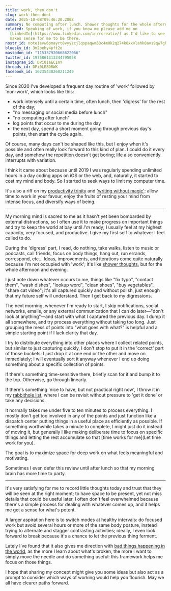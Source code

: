 ```yaml
---
title: work, then don't
slug: work-then-dont
date: 2025-10-08T09:46:20.200Z
summary: No computing after lunch. Shower thoughts for the whole afternoon and evening.
related: Speaking of work, if you know me please add me on
  [LinkedIn](https://www.linkedin.com/in/rcreativ/) as I'd like to see if it
  makes sense for me to be there.
nostr_id: note1evw6pmayrt8vyyzcjlqspaqwm33c4m0k2q274k8xxvlahk0avs9qw7gh67
bluesky_id: 3m2oehy4pft2o
mastodon_id: "115337920668622066"
twitter_id: 1975861313344795058
instagram_id: DPi0IaECImY
threads_id: DPi0LE8DRWK
facebook_id: 10235438260211249
---
```

Since 2020 I've developed a frequent day routine of 'work' followed by 'non-work', which looks like this:

- work intensely until a certain time, often lunch, then 'digress' for the rest of the day;
- "no messaging or social media before lunch"
- "no computing after lunch"
- log points that occur to me during the day
- the next day, spend a short moment going through previous day's points, then start the cycle again.

Of course, many days can't be shaped like this, but I enjoy when it's possible and often really look forward to this kind of plan. I could do it every day, and somehow the repetition doesn't get boring; life also conveniently interrupts with variation.

I think it came about because until 2019 I was regularly spending unlimited hours in a day coding apps on iOS or the web, and, naturally, it started to cost my mind and body. So I started to seek ways to limit my computer time.

<roco-divider></roco-divider>

It's also a riff on my [productivity trinity](https://rosano.hmm.garden/01ett0ax73nhv89tyd5wpn145z) and ['writing without magic'](https://rosano.ca/blog/wetware-of-writing-and-doing/): allow time to work in your favour, enjoy the fruits of resting your mind from intense focus, and diversify ways of being.

---

My morning mind is sacred to me as it hasn't yet been bombarded by external distractions, so I often use it to make progress on important things and try to keep the world at bay until *I'm* ready; I usually feel at my highest capacity, very focused, and productive. I give my first self to whatever I feel called to do.

During the 'digress' part, I read, do nothing, take walks, listen to music or podcasts, call friends, focus on body things, hang out, run errands, correspond, etc… Ideas, improvements, and iterations come quite naturally because I'm not occupied with 'work'; it's like [shower thoughts](https://en.wiktionary.org/wiki/shower_thought), but for the whole afternoon and evening.

I just note down whatever occurs to me, things like "fix typo", "contact them", "wash dishes", "lookup word", "clean shoes", "buy vegetables", "share cat video"; it's all captured quickly and without polish, just enough that my future self will understand. Then I get back to my digressions.

The next morning, whenever I'm ready to start, I skip notifications, social networks, emails, or any external communication that I can do later—"don't look at anything"—and start with what I captured the previous day. I dump it all somewhere, and try process everything without taking too long. Just grouping the mess of points into "what goes with what?" is helpful and a simple starting point if I lack clarity that day.

<roco-divider></roco-divider>

I try to distribute everything into other places where I collect related points, but similar to just capturing quickly, I don't stop to put it in the 'correct' part of those buckets: I just drop it at one end or the other and move on immediately; I will eventually sort it anyway whenever I end up doing something about a specific collection of points.

If there's something time-sensitive there, briefly scan for it and bump it to the top. Otherwise, go through linearly.

If there's something 'nice to have, but not practical right now', I throw it in my [rabbithole list](https://rosano.hmm.garden/01k6z4p5awzpks1ezehxzm554z), where I can be revisit without pressure to 'get it done' or take any decisions.

It normally takes me under five to ten minutes to process everything. I mostly don't get too involved in any of the points and just function like a dispatch center putting things in a useful place as efficiently as possible. If something worthwhile takes a minute to complete, I might just do it instead of moving it, but generally I like making deliberate time to focus on specific things and letting the rest accumulate so that [time works for me](Let time work for you).

The goal is to maximize space for deep work on what feels meaningful and motivating.

<roco-divider></roco-divider>

Sometimes I even defer this review until after lunch so that my morning brain has more time to party.

---

It's very satisfying for me to record little thoughts today and trust that they will be seen at the right moment; to have space to be present, yet not miss details that could be useful later. I often don't feel overwhelmed because there's a simple process for dealing with whatever comes up, and it helps me get a sense for what's potent.

A larger aspiration here is to switch modes at healthy intervals: do focused work but avoid several hours or more of the same body posture, instead trying to alternate and stagger contrasting activities; ideally, I even look forward to break because it's a chance to let the previous thing ferment.

Lately I've found that it also gives me direction with [bad things happening in the world](https://rosano.ca/blog/when-bad-things-happen-in-the-world/), as the more I learn about what's broken, the more I want to simply move the needle and do something useful: this framework helps me focus on those things.

I hope that sharing my concept might give you some ideas but also act as a prompt to consider which ways of working would help *you* flourish. May we all have clearer paths forward.

